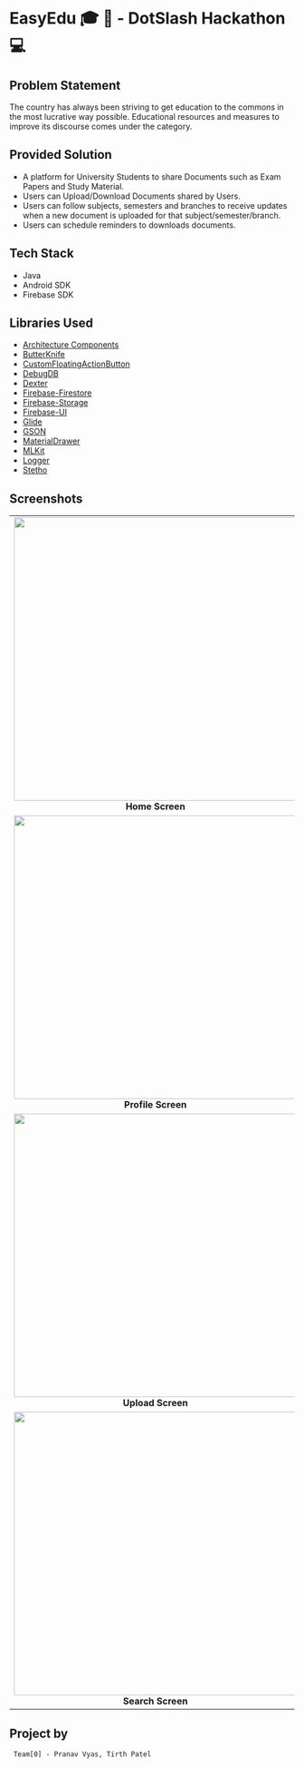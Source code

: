 # EasyEdu :mortar_board: :school: - DotSlash Hackathon :computer:

## Problem Statement
The country has always been striving to get education to the commons in the most lucrative way possible. Educational resources and measures to improve its discourse comes under the category.

## Provided Solution

- A platform for University Students to share Documents such as Exam Papers and Study Material.
- Users can Upload/Download Documents shared by Users.
- Users can follow subjects, semesters and branches to receive updates when a new document is uploaded for that subject/semester/branch.
- Users can schedule reminders to downloads documents.

## Tech Stack
- Java
- Android SDK
- Firebase SDK

## Libraries Used
- [Architecture Components](https://developer.android.com/topic/libraries/architecture/)
- [ButterKnife](https://github.com/JakeWharton/butterknife)
- [CustomFloatingActionButton](https://github.com/robertlevonyan/customFloatingActionButton)
- [DebugDB](https://github.com/amitshekhariitbhu/Android-Debug-Database)
- [Dexter](https://github.com/Karumi/Dexter)
- [Firebase-Firestore](https://firebase.google.com/docs/firestore/)
- [Firebase-Storage](https://firebase.google.com/docs/storage/)
- [Firebase-UI](https://firebase.google.com/docs/auth/android/firebaseui)
- [Glide](https://github.com/bumptech/glide) 
- [GSON](https://github.com/google/gson)
- [MaterialDrawer](https://github.com/mikepenz/MaterialDrawer)
- [MLKit](https://developers.google.com/ml-kit/)
- [Logger](https://github.com/orhanobut/logger)
- [Stetho](https://github.com/facebook/stetho)

## Screenshots
<table>
     <tr>
          <td><img height="500" src="https://i.imgur.com/0RFTZX4.png" /><br /><center><b>Home Screen</b></center></td>
          <td><img height="500" src="https://i.imgur.com/VKQwikf.png" /><br /><center><b>Login Screen</b></center></td>
          <td><img height="500" src="https://i.imgur.com/nlG1zfL.png" /><br /><center><b>Navigation Drawer</b></center></td>
     </tr>
     <tr>
          <td><img height="500" src="https://i.imgur.com/AhLGZoj.png" /><br /><center><b>Profile Screen</b></center></td>
          <td><img height="500" src="https://i.imgur.com/tEZb04X.png" /><br /><center><b>Upload Screen</b></center></td>
          <td><img height="500" src="https://i.imgur.com/aO5gMNN.png" /><br /><center><b>Upload Screen</b></center></td>
     </tr>
     <tr>
          <td><img height="500" src="https://i.imgur.com/X9BzBoS.png" /><br /><center><b>Upload Screen</b></center></td>
          <td><img height="500" src="https://i.imgur.com/6kuLrTW.png" /><br /><center><b>Upload Screen</b></center></td>
          <td><img height="500" src="https://i.imgur.com/OH43BK0.png" /><br /><center><b>Upload Screen</b></center></td>
     </tr>
     <tr>
          <td><img height="500" src="https://i.imgur.com/LMCcqEU.png" /><br /><center><b>Search Screen</b></center></td>
          <td><img height="500" src="https://i.imgur.com/vneZj9B.png" /><br /><center><b>Following Screen</b></center></td>
          <td><img height="500" src="https://i.imgur.com/7Io0kaV.png" /><br /><center><b>Following Screen</b></center></td>
     </tr>
</table>

## Project by
     Team[0] - Pranav Vyas, Tirth Patel